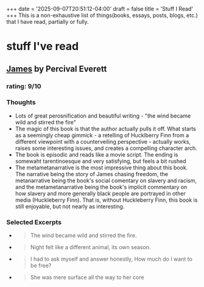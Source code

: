 +++
date = '2025-09-07T20:51:12-04:00'
draft = false
title = 'Stuff I Read'
+++
This is a non-exhaustive list of things(books, essays, posts, blogs, etc.) that I have read, partially or fully. 

# stuff I've read

## [James](https://www.goodreads.com/book/show/173754979-james) by Percival Everett
### rating: 9/10
### Thoughts
- Lots of great perosnification and beautiful writing - "the wind became wild and stirred the fire"
- The magic of this book is that the author actually pulls it off. What starts as a seemingly cheap gimmick - a retelling of Hucklberry Finn from a different viewpoint with a counterveiling perspective - actually works, raises some interesting issues, and creates a compelling character arch.
- The book is episodic and reads like a movie script. The ending is somewaht tarentinoesque and very satisfying, but feels  a bit rushed
- The metametanarrative is the most impressive thing about this book. The narrative being the story of James chasing freedom, the metanarrative being the book's social comentary on slavery and racism, and the metametanarrative being the book's implicit commentary on how slavery and more generally black people are portrayed in other media (Huckleberry Finn). That is, without Huckleberry Finn, this book is still enjoyable, but not nearly as interesting.

### Selected Excerpts
- > The wind became wild and stirred the fire.
- > Night felt like a different animal, its own season.
- > I had to ask myself and answer honestly, How much do I want to be free?
- > She was mere surface all the way to her core

